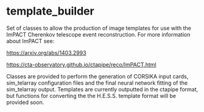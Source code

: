 # template_builder

Set of classes to allow the production of image templates for use with the ImPACT Cherenkov telescope event reconstruction. 
For more information about ImPACT see:

https://arxiv.org/abs/1403.2993

https://cta-observatory.github.io/ctapipe/reco/ImPACT.html

Classes are provided to perform the generation of CORSIKA input cards, sim_telarray configuration files and the final neural network fitting of the sim_telarray output. Templates are currently outputted in the ctapipe format, but functions for converting the the H.E.S.S. template format will be provided soon.
